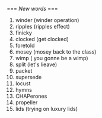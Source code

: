 === *New words* ===

1. winder (winder operation)
2. ripples (ripples effect)
3. finicky
4. clocked (get clocked)
5. foretold
6. mosey (mosey back to the class)
7. wimp ( you gonne be a wimp)
8. split (let's lieave)
9. packet
10. supersede
11. locust
12. hymns
13. CHAPerones
14. propeller
15. lids (trying on luxury lids)
